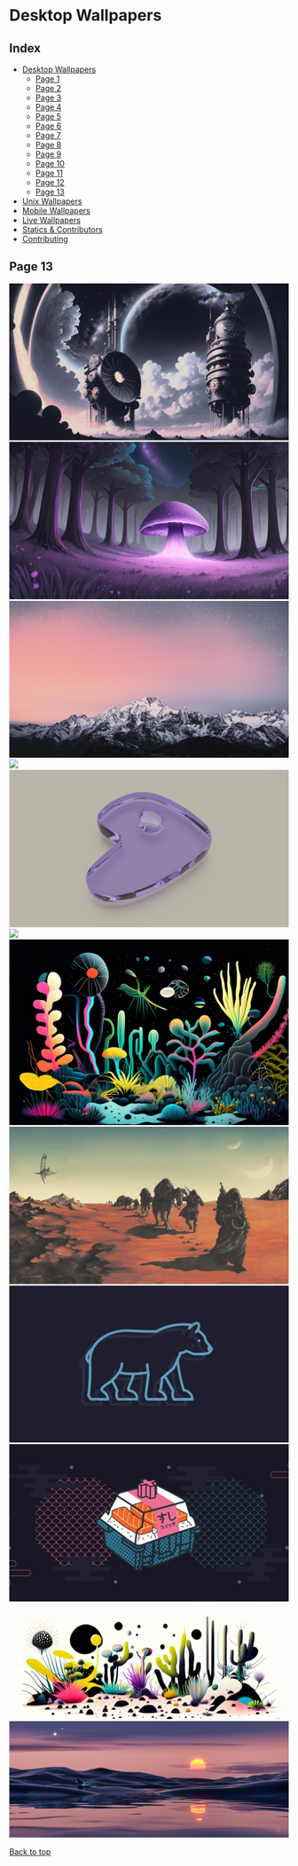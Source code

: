 # Desktop Wallpapers

## Index

- [Desktop Wallpapers](https://github.com/D3Ext/aesthetic-wallpapers/blob/main/pages/Desktop.md#desktop-wallpapers)
  - [Page 1](https://github.com/D3Ext/aesthetic-wallpapers/blob/main/pages/Page1.md)
  - [Page 2](https://github.com/D3Ext/aesthetic-wallpapers/blob/main/pages/Page2.md)
  - [Page 3](https://github.com/D3Ext/aesthetic-wallpapers/blob/main/pages/Page3.md)
  - [Page 4](https://github.com/D3Ext/aesthetic-wallpapers/blob/main/pages/Page4.md)
  - [Page 5](https://github.com/D3Ext/aesthetic-wallpapers/blob/main/pages/Page5.md)
  - [Page 6](https://github.com/D3Ext/aesthetic-wallpapers/blob/main/pages/Page6.md)
  - [Page 7](https://github.com/D3Ext/aesthetic-wallpapers/blob/main/pages/Page7.md)
  - [Page 8](https://github.com/D3Ext/aesthetic-wallpapers/blob/main/pages/Page8.md)
  - [Page 9](https://github.com/D3Ext/aesthetic-wallpapers/blob/main/pages/Page9.md)
  - [Page 10](https://github.com/D3Ext/aesthetic-wallpapers/blob/main/pages/Page10.md)
  - [Page 11](https://github.com/D3Ext/aesthetic-wallpapers/blob/main/pages/Page11.md)
  - [Page 12](https://github.com/D3Ext/aesthetic-wallpapers/blob/main/pages/Page12.md)
  - [Page 13](https://github.com/D3Ext/aesthetic-wallpapers/blob/main/pages/Page13.md)
- [Unix Wallpapers](https://github.com/D3Ext/aesthetic-wallpapers/blob/main/pages/Unix.md)
- [Mobile Wallpapers](https://github.com/D3Ext/aesthetic-wallpapers/blob/main/pages/Mobile.md#mobile-wallpapers)
- [Live Wallpapers](https://github.com/D3Ext/aesthetic-wallpapers/blob/main/pages/Live.md#live-wallpapers)
- [Statics & Contributors](https://github.com/D3Ext/aesthetic-wallpapers#statistics--contributors)
- [Contributing](https://github.com/D3Ext/aesthetic-wallpapers#contributing)

## Page 13

<img src="https://raw.githubusercontent.com/D3Ext/aesthetic-wallpapers/main/images/mocha_steampunk.jpg">

<img src="https://raw.githubusercontent.com/D3Ext/aesthetic-wallpapers/main/images/mushroom-purple.png">

<img src="https://raw.githubusercontent.com/D3Ext/aesthetic-wallpapers/main/images/oled-mountains.jpg">

<img src="https://raw.githubusercontent.com/D3Ext/aesthetic-wallpapers/main/images/purple-bomb.png">

<img src="https://raw.githubusercontent.com/D3Ext/aesthetic-wallpapers/main/images/purple-crystal.png">

<img src="https://raw.githubusercontent.com/D3Ext/aesthetic-wallpapers/main/images/wide_nebula.png">

<img src="https://raw.githubusercontent.com/D3Ext/aesthetic-wallpapers/main/images/alien_planet.jpeg">

<img src="https://raw.githubusercontent.com/D3Ext/aesthetic-wallpapers/main/images/dopesmoker_gruvbox.png">

<img src="https://raw.githubusercontent.com/D3Ext/aesthetic-wallpapers/main/images/polar_catppuccin.png">

<img src="https://raw.githubusercontent.com/D3Ext/aesthetic-wallpapers/main/images/sushi_dark.png">

<img src="https://raw.githubusercontent.com/D3Ext/aesthetic-wallpapers/main/images/wide_alien_planet.jpeg">

<img src="https://raw.githubusercontent.com/D3Ext/aesthetic-wallpapers/main/images/wide_shiny_waves.png">

[Back to top](#Index)

